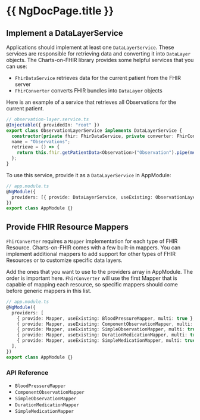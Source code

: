 # {{ NgDocPage.title }}

## Implement a DataLayerService

Applications should implement at least one `DataLayerService`.
These services are responsible for retrieving data and converting it into `DataLayer` objects.
The Charts-on-FHIR library provides some helpful services that you can use:

- `FhirDataService` retrieves data for the current patient from the FHIR server
- `FhirConverter` converts FHIR bundles into `DataLayer` objects

Here is an example of a service that retrieves all Observations for the current patient.

```ts
// observation-layer.service.ts
@Injectable({ providedIn: "root" })
export class ObservationLayerService implements DataLayerService {
  constructor(private fhir: FhirDataService, private converter: FhirConverter) {}
  name = "Observations";
  retrieve = () => {
    return this.fhir.getPatientData<Observation>("Observation").pipe(mergeMap((bundle) => from(this.converter.convert(bundle))));
  };
}
```

To use this service, provide it as a `DataLayerService` in AppModule:

```ts
// app.module.ts
@NgModule({
  providers: [{ provide: DataLayerService, useExisting: ObservationLayerService, multi: true }],
})
export class AppModule {}
```

## Provide FHIR Resource Mappers

`FhirConverter` requires a `Mapper` implementation for each type of FHIR Resource.
Charts-on-FHIR comes with a few built-in mappers.
You can implement additional mappers to add support for other types of FHIR Resources or to customize specific data layers.

Add the ones that you want to use to the providers array in AppModule. The order is important here. `FhirConverter` will use the first Mapper that is capable of mapping each resource, so specific mappers should come before generic mappers in this list.

```ts
// app.module.ts
@NgModule({
  providers: [
    { provide: Mapper, useExisting: BloodPressureMapper, multi: true },
    { provide: Mapper, useExisting: ComponentObservationMapper, multi: true },
    { provide: Mapper, useExisting: SimpleObservationMapper, multi: true },
    { provide: Mapper, useExisting: DurationMedicationMapper, multi: true },
    { provide: Mapper, useExisting: SimpleMedicationMapper, multi: true },
  ],
})
export class AppModule {}
```

### API Reference

- `BloodPressureMapper`
- `ComponentObservationMapper`
- `SimpleObservationMapper`
- `DurationMedicationMapper`
- `SimpleMedicationMapper`
